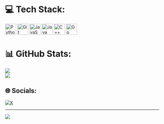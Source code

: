 # 💻 Tech Stack:
<a href="https://www.python.org/" target="_blank" rel="noreferrer"><img src="https://raw.githubusercontent.com/danielcranney/readme-generator/main/public/icons/skills/python-colored.svg" width="36" height="36" alt="Python" /></a>
<a href="https://git-scm.com/" target="_blank" rel="noreferrer"><img src="https://raw.githubusercontent.com/danielcranney/readme-generator/main/public/icons/skills/git-colored.svg" width="36" height="36" alt="Git" /></a>
<a href="https://developer.mozilla.org/en-US/docs/Web/JavaScript" target="_blank" rel="noreferrer"><img src="https://raw.githubusercontent.com/danielcranney/readme-generator/main/public/icons/skills/javascript-colored.svg" width="36" height="36" alt="JavaScript" /></a>
<a href="https://www.oracle.com/java/" target="_blank" rel="noreferrer"><img src="https://raw.githubusercontent.com/danielcranney/readme-generator/main/public/icons/skills/java-colored.svg" width="36" height="36" alt="Java" /></a>
<a href="https://docs.microsoft.com/en-us/cpp/?view=msvc-170" target="_blank" rel="noreferrer"><img src="https://raw.githubusercontent.com/danielcranney/readme-generator/main/public/icons/skills/cplusplus-colored.svg" width="36" height="36" alt="C++" /></a>
<a href="https://go.dev/doc/" target="_blank" rel="noreferrer"><img src="https://raw.githubusercontent.com/danielcranney/readme-generator/main/public/icons/skills/go-colored.svg" width="36" height="36" alt="Go" /></a>
# 📊 GitHub Stats:
![](https://github-readme-streak-stats.herokuapp.com/?user=st4ff-dev&theme=dark&hide_border=false)<br/>
![](https://github-readme-stats.vercel.app/api/top-langs/?username=st4ff-dev&theme=dark&hide_border=false&include_all_commits=true&count_private=false&layout=compact)

## 🌐 Socials:
[![X](https://img.shields.io/badge/X-black.svg?logo=X&logoColor=white)](https://x.com/_st4ff) 

---
[![](https://visitcount.itsvg.in/api?id=st4ff-dev&icon=0&color=3)](https://visitcount.itsvg.in)
<!-- Proudly created with GPRM ( https://gprm.itsvg.in ) -->
